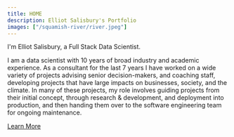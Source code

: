 ```yaml
---
title: HOME
description: Elliot Salisbury's Portfolio
images: ["/squamish-river/river.jpeg"]
---
```


I'm Elliot Salisbury, a Full Stack Data Scientist.

I am a data scientist with 10 years of broad industry and academic experience. As a consultant for the last 7 years I
have worked on a wide variety of projects advising senior decision-makers, and coaching staff, developing projects
that have large impacts on businesses, society, and the climate. In many of these projects, my role involves guiding
projects from their initial concept, through research & development, and deployment into production, and then
handing them over to the software engineering team for ongoing maintenance.

[Learn More](/resume "Learn More")
